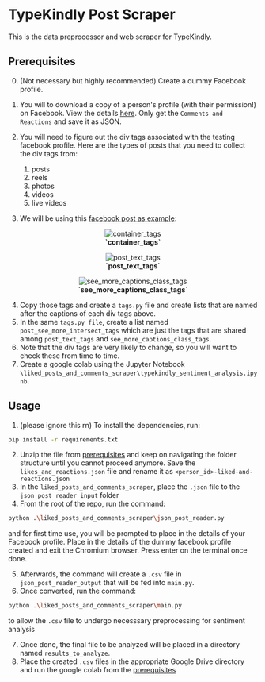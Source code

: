 # TypeKindly Post Scraper
This is the data preprocessor and web scraper for TypeKindly.

## Prerequisites
0. (Not necessary but highly recommended) Create a dummy Facebook profile.
1. You will to download a copy of a person's profile (with their permission!) on Facebook. View the details [here](https://www.facebook.com/help/212802592074644/). Only get the `Comments and Reactions` and save it as JSON.
2. You will need to figure out the div tags associated with the testing facebook profile. Here are the types of posts that you need to collect the div tags from:
   1. posts
   2. reels
   3. photos
   4. videos
   5. live videos

3. We will be using this [facebook post as example](https://www.facebook.com/NBA.updates4all/posts/pfbid0iZmT8WrcE3xXSCFfEodg5HFH6eKxr7AkeW4UFRsn1HymtsZ4ArvWDiXeJyCLhGaFl?rdid=DWDAYn6lcw4UYWVe):
<p align="center">
    <img src="https://github.com/user-attachments/assets/53abe7d3-3867-4834-947e-7cc9b99f011c" alt="container_tags">
    <br>
    <b>`container_tags`</b>
</p>

<p align="center">
    <img src="https://github.com/user-attachments/assets/b69ec043-5c83-4697-8e82-9fbfbf79b689" alt="post_text_tags">
    <br>
    <b>`post_text_tags`</b>
</p>

<p align="center">
    <img src="https://github.com/user-attachments/assets/de0b56a9-72dc-49e5-8478-46ba521a9e09" alt="see_more_captions_class_tags">
    <br>
    <b>`see_more_captions_class_tags`</b>
</p>

4. Copy those tags and create a `tags.py` file and create lists that are named after the captions of each div tags above.
5. In the same `tags.py file`, create a list named `post_see_more_intersect_tags` which are just the tags that are shared among `post_text_tags` and `see_more_captions_class_tags`.
6. Note that the div tags are very likely to change, so you will want to check these from time to time.
7. Create a google colab using the Jupyter Notebook `\liked_posts_and_comments_scraper\typekindly_sentiment_analysis.ipynb`.
## Usage
1. (please ignore this rn) To install the dependencies, run:
```bash
pip install -r requirements.txt
```
2. Unzip the file from [prerequisites](#prerequisites) and keep on navigating the folder structure until you cannot proceed anymore. Save the `likes_and_reactions.json` file and rename it as `<person_id>-liked-and-reactions.json`
3. In the `liked_posts_and_comments_scraper`, place the `.json` file to the `json_post_reader_input` folder
4. From the root of the repo, run the command:
```bash
python .\liked_posts_and_comments_scraper\json_post_reader.py
```
and for first time use, you will be prompted to place in the details of your Facebook profile. Place in the details of the dummy facebook profile created and exit the Chromium browser. Press enter on the terminal once done.

5. Afterwards, the command will create a `.csv` file in `json_post_reader_output` that will be fed into `main.py`.
6. Once converted, run the command:
```bash
python .\liked_posts_and_comments_scraper\main.py
```
to allow the `.csv` file to undergo necesssary preprocessing for sentiment analysis

7. Once done, the final file to be analyzed will be placed in a directory named `results_to_analyze`.
8. Place the created `.csv` files in the appropriate Google Drive directory and run the google colab from the [prerequisites](#prerequisites)
